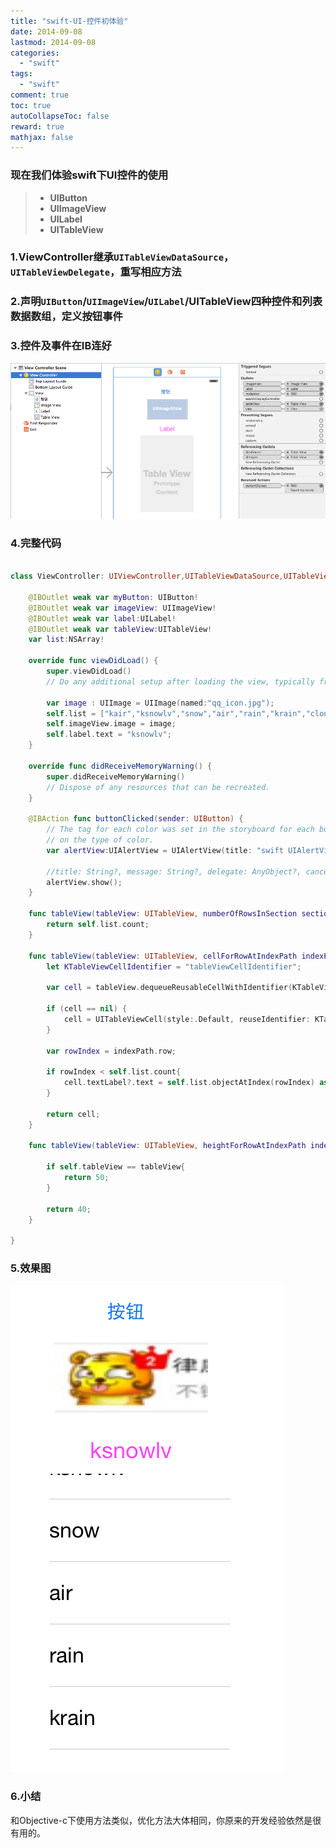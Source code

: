 ```yaml
---
title: "swift-UI-控件初体验"
date: 2014-09-08
lastmod: 2014-09-08
categories:
  - "swift"
tags:
  - "swift"
comment: true
toc: true
autoCollapseToc: false
reward: true
mathjax: false
---
```


### 现在我们体验**swift**下UI控件的使用   
>  * **UIButton** 
>  * **UIImageView**
>  * **UILabel** 
>  * **UITableView**

### 1.**ViewController**继承`UITableViewDataSource`，`UITableViewDelegate`，重写相应方法

### 2.声明`UIButton`/`UIImageView`/`UILabel`/UITableView四种控件和列表数据数组，定义按钮事件

### 3.控件及事件在IB连好

![image](/images/post/2014-09-08-swift-ui-kong-jian-chu-ti-yan/swift_ui_overviw_ib.png)

### 4.完整代码

``` swift

class ViewController: UIViewController,UITableViewDataSource,UITableViewDelegate {
    
    @IBOutlet weak var myButton: UIButton!
    @IBOutlet weak var imageView: UIImageView!
    @IBOutlet weak var label:UILabel!
    @IBOutlet weak var tableView:UITableView!
    var list:NSArray!
    
    override func viewDidLoad() {
        super.viewDidLoad()
        // Do any additional setup after loading the view, typically from a nib.
        
        var image : UIImage = UIImage(named:"qq_icon.jpg");
        self.list = ["kair","ksnowlv","snow","air","rain","krain","cloud","kcloud"];
        self.imageView.image = image;
        self.label.text = "ksnowlv";
    }
    
    override func didReceiveMemoryWarning() {
        super.didReceiveMemoryWarning()
        // Dispose of any resources that can be recreated.
    }
    
    @IBAction func buttonClicked(sender: UIButton) {
        // The tag for each color was set in the storyboard for each button based
        // on the type of color.
        var alertView:UIAlertView = UIAlertView(title: "swift UIAlertView", message: "按钮被按下", delegate: nil, cancelButtonTitle: "ok");
        
        //title: String?, message: String?, delegate: AnyObject?, cancelButtonTitle: String?
        alertView.show();
    }
    
    func tableView(tableView: UITableView, numberOfRowsInSection section: Int) -> Int{
        return self.list.count;
    }
    
    func tableView(tableView: UITableView, cellForRowAtIndexPath indexPath: NSIndexPath) -> UITableViewCell{
        let KTableViewCellIdentifier = "tableViewCellIdentifier";
        
        var cell = tableView.dequeueReusableCellWithIdentifier(KTableViewCellIdentifier) as UITableViewCell!
        
        if (cell == nil) {
            cell = UITableViewCell(style:.Default, reuseIdentifier: KTableViewCellIdentifier)
        }
        
        var rowIndex = indexPath.row;
        
        if rowIndex < self.list.count{    
            cell.textLabel?.text = self.list.objectAtIndex(rowIndex) as NSString;
        }
        
        return cell;
    }
    
    func tableView(tableView: UITableView, heightForRowAtIndexPath indexPath: NSIndexPath) -> CGFloat{
        
        if self.tableView == tableView{
            return 50;
        }
        
        return 40;
    }   
    
}

```

### 5.效果图

![image](/images/post/2014-09-08-swift-ui-kong-jian-chu-ti-yan/swift_run_overview.png)

### 6.小结
   和Objective-c下使用方法类似，优化方法大体相同，你原来的开发经验依然是很有用的。

